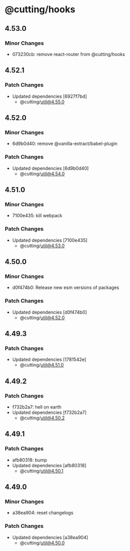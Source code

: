# @cutting/hooks

## 4.53.0

### Minor Changes

- 073230cb: remove react-router from @cutting/hooks

## 4.52.1

### Patch Changes

- Updated dependencies [6927f7bd]
  - @cutting/util@4.55.0

## 4.52.0

### Minor Changes

- 6d9b0d40: remove @vanilla-extract/babel-plugin

### Patch Changes

- Updated dependencies [6d9b0d40]
  - @cutting/util@4.54.0

## 4.51.0

### Minor Changes

- 7100e435: kill webpack

### Patch Changes

- Updated dependencies [7100e435]
  - @cutting/util@4.53.0

## 4.50.0

### Minor Changes

- d0f474b0: Release new esm versions of packages

### Patch Changes

- Updated dependencies [d0f474b0]
  - @cutting/util@4.52.0

## 4.49.3

### Patch Changes

- Updated dependencies [1781542e]
  - @cutting/util@4.51.0

## 4.49.2

### Patch Changes

- f732b2a7: hell on earth
- Updated dependencies [f732b2a7]
  - @cutting/util@4.50.2

## 4.49.1

### Patch Changes

- afb80318: bump
- Updated dependencies [afb80318]
  - @cutting/util@4.50.1

## 4.49.0

### Minor Changes

- a38ea904: reset changelogs

### Patch Changes

- Updated dependencies [a38ea904]
  - @cutting/util@4.50.0
